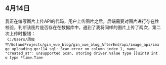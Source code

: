 ## 4月14日
我正在编写图片上传API的代码，用户上传图片之后，后端需要对图片进行存在性校验，判断该图片是否存在在数据库中，遇到了我将同样的图片上传了两次，第二次上传时报错：  
` C:/Users/周俊宇/GolandProjects/gin_vue_blog/gin_vue_blog_AfterEnd/api/image_api/image_uploading.go:114 sql: Scan error on column index 1, name "created_at": unsupported Scan, storing driver.Value type []uint8 int
o type *time.Time`
